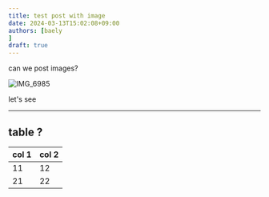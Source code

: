 ```yaml
---
title: test post with image
date: 2024-03-13T15:02:08+09:00
authors: [baely]
draft: true
---
```

can we post images?

![IMG_6985](https://github.com/devhou-se/www-jp/assets/5674656/065496d4-ec4c-4f6e-8f67-22f04b80aa11)

let's see

---

## table ?

| col 1 | col 2 |
| --- | --- |
| 11 | 12 |
| 21 | 22 |


